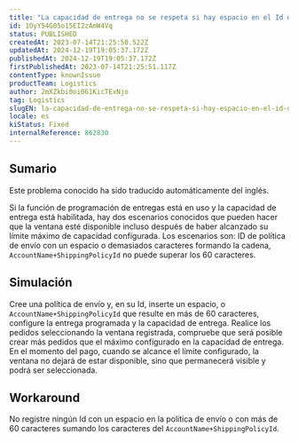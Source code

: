 ```yaml
---
title: "La capacidad de entrega no se respeta si hay espacio en el Id de la política de envío"
id: 1OyY54G05o15EI2zAmW4Vq
status: PUBLISHED
createdAt: 2023-07-14T21:25:50.522Z
updatedAt: 2024-12-19T19:05:37.172Z
publishedAt: 2024-12-19T19:05:37.172Z
firstPublishedAt: 2023-07-14T21:25:51.117Z
contentType: knownIssue
productTeam: Logistics
author: 2mXZkbi0oi061KicTExNjo
tag: Logistics
slugEN: la-capacidad-de-entrega-no-se-respeta-si-hay-espacio-en-el-id-de-la-politica-de-envio
locale: es
kiStatus: Fixed
internalReference: 862830
---
```


## Sumario

<div class="alert alert-info">
  <p>Este problema conocido ha sido traducido automáticamente del inglés.</p>
</div>


Si la función de programación de entregas está en uso y la capacidad de entrega está habilitada, hay dos escenarios conocidos que pueden hacer que la ventana esté disponible incluso después de haber alcanzado su límite máximo de capacidad configurada.
Los escenarios son: ID de política de envío con un espacio o demasiados caracteres formando la cadena, `AccountName+ShippingPolicyId` no puede superar los 60 caracteres.


##

## Simulación


Cree una política de envío y, en su Id, inserte un espacio, o `AccountName+ShippingPolicyId` que resulte en más de 60 caracteres, configure la entrega programada y la capacidad de entrega.
Realice los pedidos seleccionando la ventana registrada, compruebe que será posible crear más pedidos que el máximo configurado en la capacidad de entrega.
En el momento del pago, cuando se alcance el límite configurado, la ventana no dejará de estar disponible, sino que permanecerá visible y podrá ser seleccionada.



## Workaround


No registre ningún Id con un espacio en la política de envío o con más de 60 caracteres sumando los caracteres del `AccountName+ShippingPolicyId`.





